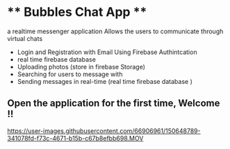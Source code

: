 # ** Bubbles Chat App ** 








a realtime messenger application Allows the users to communicate through virtual chats


- Login and Registration with Email Using Firebase Authintcation 
- real time firebase database 
-  Uploading photos (store in firebase Storage)
- Searching for users to message with 
- Sending messages in real-time (real time firebase database )





## Open the application for the first time,  Welcome !!

https://user-images.githubusercontent.com/66906961/150648789-341078fd-f73c-4671-b15b-c67b8efbb698.MOV




